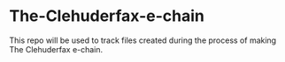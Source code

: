 # The-Clehuderfax-e-chain
This repo will be used to track files created during the process of making The Clehuderfax e-chain.
